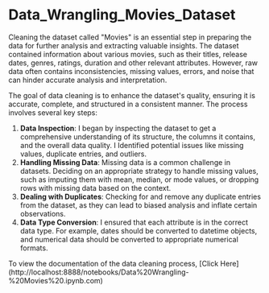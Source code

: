 # Data_Wrangling_Movies_Dataset
Cleaning the dataset called "Movies" is an essential step in preparing the data for further analysis and extracting valuable insights. The dataset contained information about various movies, such as their titles, release dates, genres, ratings, duration and other relevant attributes. However, raw data often contains inconsistencies, missing values, errors, and noise that can hinder accurate analysis and interpretation.

The goal of data cleaning is to enhance the dataset's quality, ensuring it is accurate, complete, and structured in a consistent manner. The process involves several key steps:
1. **Data Inspection**: I began by inspecting the dataset to get a comprehensive understanding of its structure, the columns it contains, and the overall data quality. I Identified potential issues like missing values, duplicate entries, and outliers.
2. **Handling Missing Data**: Missing data is a common challenge in datasets. Deciding on an appropriate strategy to handle missing values, such as imputing them with mean, median, or mode values, or dropping rows with missing data based on the context.
3. **Dealing with Duplicates**: Checking for and remove any duplicate entries from the dataset, as they can lead to biased analysis and inflate certain observations.
4. **Data Type Conversion**: I ensured that each attribute is in the correct data type. For example, dates should be converted to datetime objects, and numerical data should be converted to appropriate numerical formats.

To view the documentation of the data cleaning process, [Click Here] (http://localhost:8888/notebooks/Data%20Wrangling-%20Movies%20.ipynb.com)
